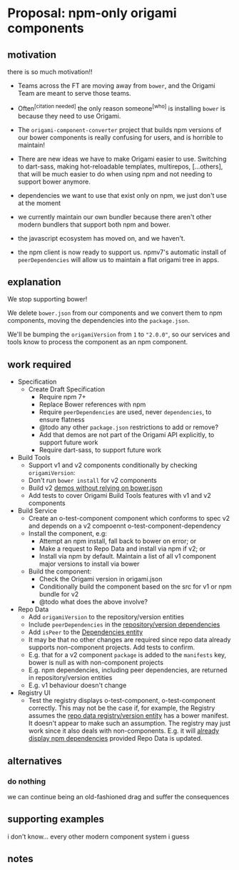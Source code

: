 # Proposal: npm-only origami components

## motivation

there is so much motivation!!

- Teams across the FT are moving away from `bower`, and the Origami Team are meant to serve those teams.

- Often<sup>[citation needed]</sup> the only reason someone<sup>[who]</sup> is installing `bower` is because they need to use Origami.

- The `origami-component-converter` project that builds npm versions of our bower components is really confusing for users, and is horrible to maintain!

- There are new ideas we have to make Origami easier to use. Switching to dart-sass, making hot-reloadable templates, multirepos, \[...others], that will be much easier to do when using npm and not needing to support bower anymore.

- dependencies we want to use that exist only on npm, we just don't use at the moment

- we currently maintain our own bundler because there aren't other modern bundlers that support both npm and bower.

- the javascript ecosystem has moved on, and we haven't.

- the npm client is now ready to support us. npmv7's automatic install of `peerDependencies` will allow us to maintain a flat origami tree in apps.

## explanation

We stop supporting bower!

We delete `bower.json` from our components and we convert them to npm components, moving the dependencies into the `package.json`.

We'll be bumping the `origamiVersion` from `1` to `"2.0.0"`, so our services and tools know to process the component as an npm component.

## work required

- Specification
	- Create Draft Specification
		- Require npm 7+
		- Replace Bower references with npm
		- Require `peerDependencies` are used, never `dependencies`, to ensure flatness
		- @todo any other `package.json` restrictions to add or remove?
		- Add that demos are not part of the Origami API explicitly, to support future work
		- Require dart-sass, to support future work
- Build Tools
	- Support v1 and v2 components conditionally by checking `origamiVersion`:
	- Don't run `bower install` for v2 components
	- Build v2 [demos without relying on bower.json](https://github.com/Financial-Times/origami-build-tools/blob/ec4ae8354a05f0495e38a30117e126b3674fbb9e/lib/tasks/demo-build.js#L28)
	- Add tests to cover Origami Build Tools features with v1 and v2 components
- Build Service
	- Create an o-test-component component which conforms to spec v2 and depends on a v2 compoennt o-test-component-dependency
	- Install the component, e.g:
		- Attempt an npm install, fall back to bower on error; or
		- Make a request to Repo Data and install via npm if v2; or
		- Install via npm by default. Maintain a list of all v1 component major versions to install via bower
	- Build the component:
		- Check the Origami version in origami.json
		- Conditionally build the component based on the src for v1 or npm bundle for v2
		- @todo what does the above involve?
- Repo Data
	- Add `origamiVersion` to the repository/version entities
	- Include `peerDependencies` in the [repository/version dependencies](https://github.com/Financial-Times/origami-repo-data/blob/b6c3d64525680f5134f6081be7450e88ffdf555e/models/version.js#L143)
	- Add `isPeer` to the [Dependencies entity](https://origami-repo-data.ft.com/v1/docs/api/repositories#entity-dependency)
	- It may be that no other changes are required since repo data already supports non-component projects. Add tests to confirm.
	- E.g. that for a v2 component `package` is added to the `manifests` key, bower is null as with non-component projects
	- E.g. npm dependencies, including peer dependencies, are returned in repository/version entities
	- E.g. v1 behaviour doesn't change
- Registry UI
	- Test the registry displays o-test-component, o-test-component correctly. This may not be the case if, for example, the Registry assumes the [repo data registry/version entity](https://origami-repo-data.ft.com/v1/docs/api/repositories#entity-repo) has a bower manifest. It doesn't appear to make such an assumption. The registry may just work since it also deals with non-components. E.g. it will [already display npm dependencies](https://github.com/Financial-Times/origami-registry-ui/blob/42fac8202a5c9f7f960ec4091bbedd78903cc9c4/lib/routes/components.js#L283) provided Repo Data is updated.

## alternatives

### do nothing

we can continue being an old-fashioned drag and suffer the consequences

## supporting examples

i don't know... every other modern component system i guess

## notes
